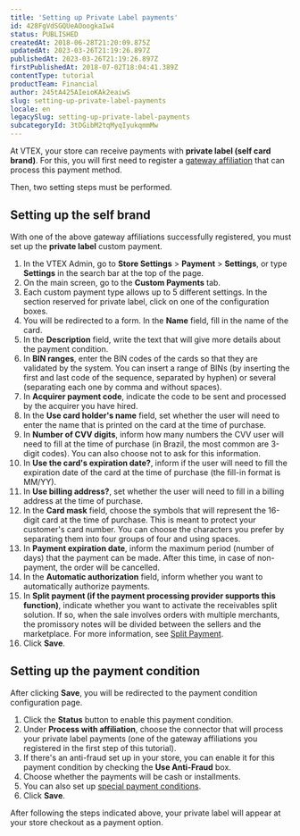 ```yaml
---
title: 'Setting up Private Label payments'
id: 428FgVdSGQUeAOoogkaIw4
status: PUBLISHED
createdAt: 2018-06-28T21:20:09.875Z
updatedAt: 2023-03-26T21:19:26.897Z
publishedAt: 2023-03-26T21:19:26.897Z
firstPublishedAt: 2018-07-02T18:04:41.389Z
contentType: tutorial
productTeam: Financial
author: 245tA425AIeioKAk2eaiwS
slug: setting-up-private-label-payments
locale: en
legacySlug: setting-up-private-label-payments
subcategoryId: 3tDGibM2tqMyqIyukqmmMw
---
```


At VTEX, your store can receive payments with __private label (self card brand)__. For this, you will first need to register a [gateway affiliation](https://help.vtex.com/en/tutorial/afiliacoes-de-gateway--tutorials_444#) that can process this payment method.

Then, two setting steps must be performed.

## Setting up the self brand

With one of the above gateway affiliations successfully registered, you must set up the __private label__ custom payment.

1. In the VTEX Admin, go to **Store Settings** > **Payment** > **Settings**, or type **Settings** in the search bar at the top of the page.
2. On the main screen, go to the __Custom Payments__ tab.
3. Each custom payment type allows up to 5 different settings. In the section reserved for private label, click on one of the configuration boxes.
4. You will be redirected to a form. In the __Name__ field, fill in the name of the card.
5. In the __Description__ field, write the text that will give more details about the payment condition.
6. In __BIN ranges__, enter the BIN codes of the cards so that they are validated by the system. You can insert a range of BINs (by inserting the first and last code of the sequence, separated by hyphen) or several (separating each one by comma and without spaces).
7. In __Acquirer payment code__, indicate the code to be sent and processed by the acquirer you have hired.
8. In the __Use card holder's name__ field, set whether the user will need to enter the name that is printed on the card at the time of purchase.
9. In __Number of CVV digits__, inform how many numbers the CVV user will need to fill at the time of purchase (in Brazil, the most common are 3-digit codes). You can also choose not to ask for this information.
10. In __Use the card's expiration date?__, inform if the user will need to fill the expiration date of the card at the time of purchase (the fill-in format is MM/YY).
11. In __Use billing address?__, set whether the user will need to fill in a billing address at the time of purchase.
12. In the __Card mask__ field, choose the symbols that will represent the 16-digit card at the time of purchase. This is meant to protect your customer's card number. You can choose the characters you prefer by separating them into four groups of four and using spaces.
13. In __Payment expiration date__, inform the maximum period (number of days) that the payment can be made. After this time, in case of non-payment, the order will be cancelled.
14. In the __Automatic authorization__ field, inform whether you want to automatically authorize payments.
15. In __Split payment (if the payment processing provider supports this function)__, indicate whether you want to activate the receivables split solution. If so, when the sale involves orders with multiple merchants, the promissory notes will be divided between the sellers and the marketplace. For more information, see [Split Payment](https://help.vtex.com/en/tutorial/split-de-pagamento).
16. Click __Save__.

## Setting up the payment condition

After clicking __Save__, you will be redirected to the payment condition configuration page.

1. Click the __Status__ button to enable this payment condition.
2. Under __Process with affiliation__, choose the connector that will process your private label payments (one of the gateway affiliations you registered in the first step of this tutorial).
3. If there's an anti-fraud set up in your store, you can enable it for this payment condition by checking the __Use Anti-Fraud__ box.
4. Choose whether the payments will be cash or installments.
5. You can also set up [special payment conditions](/en/tutorial/special-conditions).
5. Click __Save__.

After following the steps indicated above, your private label will appear at your store checkout as a payment option.
